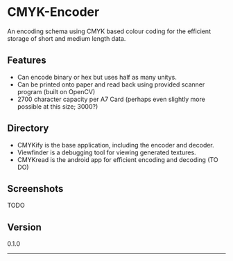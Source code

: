 # CMYK-Encoder
An encoding schema using CMYK based colour coding for the efficient storage of short and medium length data.

## Features

- Can encode binary or hex but uses half as many unitys.
- Can be printed onto paper and read back using provided scanner program (built on OpenCV)
- 2700 character capacity per A7 Card (perhaps even slightly more possible at this size; 3000?)

## Directory
- CMYKify is the base application, including the encoder and decoder.
- Viewfinder is a debugging tool for viewing generated textures.
- CMYKread is the android app for efficient encoding and decoding (TO DO)

## Screenshots
TODO

## Version
0.1.0

---
